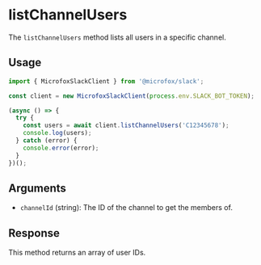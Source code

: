 # listChannelUsers

The `listChannelUsers` method lists all users in a specific channel.

## Usage

```typescript
import { MicrofoxSlackClient } from '@microfox/slack';

const client = new MicrofoxSlackClient(process.env.SLACK_BOT_TOKEN);

(async () => {
  try {
    const users = await client.listChannelUsers('C12345678');
    console.log(users);
  } catch (error) {
    console.error(error);
  }
})();
```

## Arguments

-   `channelId` (string): The ID of the channel to get the members of.

## Response

This method returns an array of user IDs. 